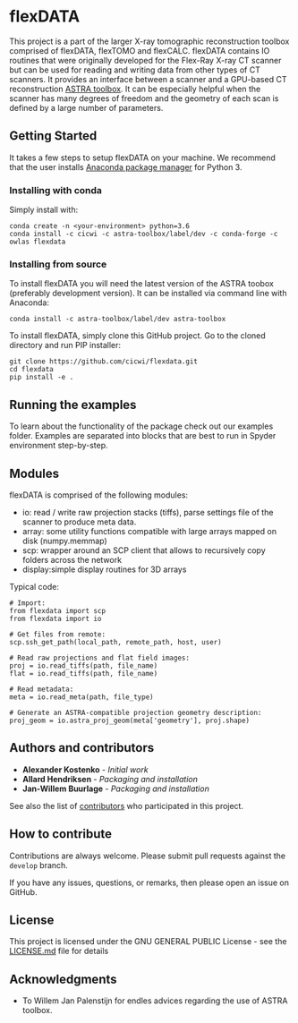 # flexDATA

This project is a part of the larger X-ray tomographic reconstruction toolbox comprised of flexDATA, flexTOMO and flexCALC.
flexDATA contains IO routines that were originally developed for the Flex-Ray X-ray CT scanner but can be used for reading and writing data from other types of CT scanners. It provides an interface between a scanner and a GPU-based CT reconstruction [ASTRA toolbox](https://www.astra-toolbox.com/). It can be especially helpful when the scanner has many degrees of freedom and the geometry of each scan is defined by a large number of parameters.

## Getting Started

It takes a few steps to setup flexDATA on your machine. We recommend that the user installs [Anaconda package manager](https://www.anaconda.com/download/) for Python 3.

### Installing with conda

Simply install with:
```
conda create -n <your-environment> python=3.6
conda install -c cicwi -c astra-toolbox/label/dev -c conda-forge -c owlas flexdata
```

### Installing from source

To install flexDATA you will need the latest version of the ASTRA toobox (preferably development version). It can be installed via command line with Anaconda:

```
conda install -c astra-toolbox/label/dev astra-toolbox
```

To install flexDATA, simply clone this GitHub project. Go to the cloned directory and run PIP installer:
```
git clone https://github.com/cicwi/flexdata.git
cd flexdata
pip install -e .
```

## Running the examples

To learn about the functionality of the package check out our examples folder. Examples are separated into blocks that are best to run in Spyder environment step-by-step.

## Modules

flexDATA is comprised of the following modules:

* io:     read / write raw projection stacks (tiffs), parse settings file of the scanner to produce meta data.
* array:  some utility functions compatible with large arrays mapped on disk (numpy.memmap)
* scp:    wrapper around an SCP client that allows to recursively copy folders across the network
* display:simple display routines for 3D arrays

Typical code:
```
# Import:
from flexdata import scp
from flexdata import io

# Get files from remote:
scp.ssh_get_path(local_path, remote_path, host, user)

# Read raw projections and flat field images:
proj = io.read_tiffs(path, file_name)
flat = io.read_tiffs(path, file_name)

# Read metadata:
meta = io.read_meta(path, file_type)

# Generate an ASTRA-compatible projection geometry description:
proj_geom = io.astra_proj_geom(meta['geometry'], proj.shape)
```

## Authors and contributors

* **Alexander Kostenko** - *Initial work*
* **Allard Hendriksen** - *Packaging and installation*
* **Jan-Willem Buurlage** - *Packaging and installation*

See also the list of [contributors](https://github.com/cicwi/flexdata/contributors) who participated in this project.

## How to contribute

Contributions are always welcome. Please submit pull requests against the `develop` branch.

If you have any issues, questions, or remarks, then please open an issue on GitHub.

## License

This project is licensed under the GNU GENERAL PUBLIC License - see the [LICENSE.md](LICENSE.md) file for details

## Acknowledgments

* To Willem Jan Palenstijn for endles advices regarding the use of ASTRA toolbox.
